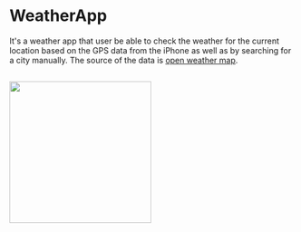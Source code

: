 # WeatherApp

It's a weather app that user be able to check the weather for the current location based on the GPS data from the iPhone as well as by searching for a city manually. The source of the data is [open weather map](https://openweathermap.org/api).

##

<img src="https://github.com/MutluClkn/ObjC-WeatherApp/blob/main/Documentation/weatherAppGIF.gif " width="250">
